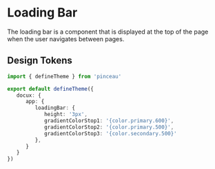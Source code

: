 # Loading Bar

The loading bar is a component that is displayed at the top of the page when the user navigates between pages.

## Design Tokens

```ts [tokens.config.ts]
import { defineTheme } from 'pinceau'

export default defineTheme({
   docux: {
      app: {
         loadingBar: {
            height: '3px',
            gradientColorStop1: '{color.primary.600}',
            gradientColorStop2: '{color.primary.500}',
            gradientColorStop3: '{color.secondary.500}'
         },
      }
   }
})
```
